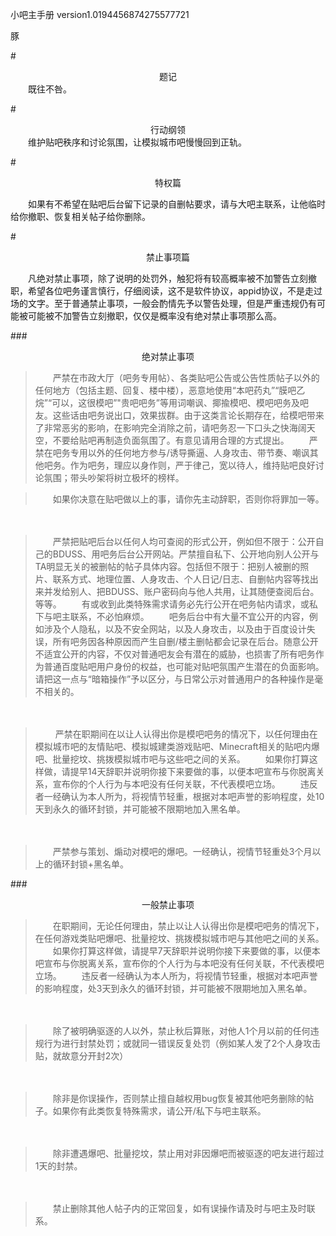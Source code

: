 小吧主手册 version1.0194456874275577721

豚

#<center>题记</center>
　　既往不咎。

#<center>行动纲领</center> 
　　维护贴吧秩序和讨论氛围，让模拟城市吧慢慢回到正轨。
        

#<center>特权篇</center> 

　　如果有不希望在贴吧后台留下记录的自删帖要求，请与大吧主联系，让他临时给你撤职、恢复相关帖子给你删除。


#<center>禁止事项篇</center> 

　　凡绝对禁止事项，除了说明的处罚外，触犯将有较高概率被不加警告立刻撤职，希望各位吧务谨言慎行，仔细阅读，这不是软件协议，appid协议，不是走过场的文字。至于普通禁止事项，一般会酌情先予以警告处理，但是严重违规仍有可能被可能被不加警告立刻撤职，仅仅是概率没有绝对禁止事项那么高。


###<center>绝对禁止事项</center>

    

> 　　严禁在市政大厅（吧务专用帖）、各类贴吧公告或公告性质帖子以外的任何地方（包括主题、回复、楼中楼），恶意地使用“本吧药丸”“膜吧乙烷”“可以，这很模吧”"贵吧吧务”等用词嘲讽、揶揄模吧、模吧吧务及吧友。这些话由吧务说出口，效果拔群。由于这类言论长期存在，给模吧带来了非常恶劣的影响，在影响完全消除之前，请吧务忍一下口头之快海阔天空，不要给贴吧再制造负面氛围了。有意见请用合理的方式提出。
　　严禁在吧务专用以外的任何地方参与/诱导撕逼、人身攻击、带节奏、嘲讽其他吧务。作为吧务，理应以身作则，严于律己，宽以待人，维持贴吧良好讨论氛围；带头吵架将树立极坏的榜样。
    
>　　如果你决意在贴吧做以上的事，请你先主动辞职，否则你将罪加一等。

　　

> 　　严禁把贴吧后台以任何人均可查阅的形式公开，例如但不限于：公开自己的BDUSS、用吧务后台公开网站。严禁擅自私下、公开地向别人公开与TA明显无关的被删帖的帖子具体内容。包括但不限于：把别人被删的照片、联系方式、地理位置、人身攻击、个人日记/日志、自删帖内容等找出来并发给别人、把BDUSS、账户密码向与他人共用，让其随便查阅后台。等等。
　　有或收到此类特殊需求请务必先行公开在吧务帖内请求，或私下与吧主联系，不必怕麻烦。
　　吧务后台中有大量不宜公开的内容，例如涉及个人隐私，以及不安全网站，以及人身攻击，以及由于百度设计失误，所有吧务因各种原因而产生自删/楼主删帖都会记录在后台。随意公开不适宜公开的内容，不仅对普通吧友会有潜在的威胁，也损害了所有吧务作为普通百度贴吧用户身份的权益，也可能对贴吧氛围产生潜在的负面影响。请把这一点与“暗箱操作”予以区分，与日常公示对普通用户的各种操作是毫不相关的。
        
　　
　　
> 　　 严禁在职期间在以让人认得出你是模吧吧务的情况下，以任何理由在模拟城市吧的友情贴吧、模拟城建类游戏贴吧、Minecraft相关的贴吧内爆吧、批量挖坟、挑拨模拟城市吧与这些吧之间的关系。
　　如果你打算这样做，请提早14天辞职并说明你接下来要做的事，以便本吧宣布与你脱离关系，宣布你的个人行为与本吧没有任何关联，不代表模吧立场。
　　违反者一经确认为本人所为，将视情节轻重，根据对本吧声誉的影响程度，处10天到永久的循环封锁，并可能被不限期地加入黑名单。
    
　　
> 　　严禁参与策划、煽动对模吧的爆吧。一经确认，视情节轻重处3个月以上的循环封锁+黑名单。

        
###<center>一般禁止事项</center>
> 　　在职期间，无论任何理由，禁止以让人认得出你是模吧吧务的情况下，在任何游戏类贴吧爆吧、批量挖坟、挑拨模拟城市吧与其他吧之间的关系。
　　如果你打算这样做，请提早7天辞职并说明你接下来要做的事，以便本吧宣布与你脱离关系，宣布你的个人行为与本吧没有任何关联，不代表模吧立场。
　　违反者一经确认为本人所为，将视情节轻重，根据对本吧声誉的影响程度，处3天到永久的循环封锁，并可能被不限期地加入黑名单。

　　

> 　　除了被明确驱逐的人以外，禁止秋后算账，对他人1个月以前的任何违规行为进行封禁处罚；或就同一错误反复处罚（例如某人发了2个人身攻击贴，就故意分开封2次）


　　
> 　　除非是你误操作，否则禁止擅自越权用bug恢复被其他吧务删除的帖子。如果你有此类恢复特殊需求，请公开/私下与吧主联系。

　　
> 　　除非遭遇爆吧、批量挖坟，禁止用对非因爆吧而被驱逐的吧友进行超过1天的封禁。

　　
> 　　禁止删除其他人帖子内的正常回复，如有误操作请及时与吧主及时联系。

